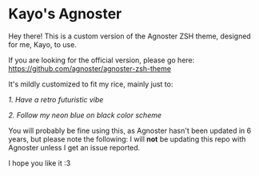 # Kayo's Agnoster

Hey there! This is a custom version of the Agnoster ZSH theme, designed for me, Kayo, to use.

If you are looking for the official version, please go here: https://github.com/agnoster/agnoster-zsh-theme

It's mildly customized to fit my rice, mainly just to:

_1. Have a retro futuristic vibe_

_2. Follow my neon blue on black color scheme_

You will probably be fine using this, as Agnoster hasn't been updated in 6 years, but please note the following:
I will **not** be updating this repo with Agnoster unless I get an issue reported.

I hope you like it :3
